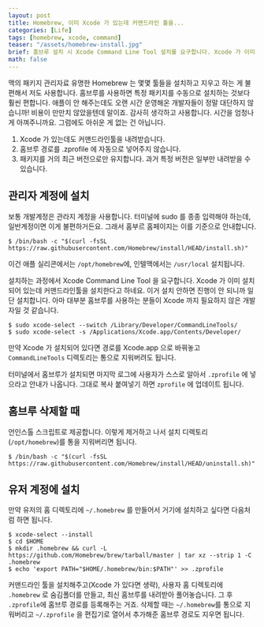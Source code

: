 ```yaml
---
layout: post
title: Homebrew, 이미 Xcode 가 있는데 커맨드라인 툴을...
categories: [Life]
tags: [homebrew, xcode, command]
teaser: "/assets/homebrew-install.jpg"
brief: 홈브루 설치 시 Xcode Command Line Tool 설치를 요구합니다. Xcode 가 이미 깔려 있어는데 설치한다고 합니다. 거부하면 진행되지 않으니까 일단 설치하고 난 뒤에 되돌려놓으면 됩니다.
math: false
---
```


맥의 패키지 관리자료 유명한 Homebrew 는 몇몇 툴들을 설치하고 지우고 하는 게 불편해서 저도 사용합니다. 홈브루를 사용하면 특정 패키지를 수동으로 설치하는 것보다 훨씬 편합니다. 애플이 안 해주는데도 오랜 시간 운영해온 개발자들이 정말 대단하지 않습니까! 비용이 만만치 않았을텐데 말이죠. 감사히 생각하고 사용합니다. 시간을 엄청나게 아껴주니까요. 그럼에도 아쉬운 게 없는 건 아닙니다.

1. Xcode 가 있는데도 커맨드라인툴을 내려받습니다.
2. 홈브루 경로를 .zprofile 에 자동으로 넣어주지 않습니다.
3. 패키지를 거의 최근 버전으로만 유지합니다. 과거 특정 버전은 일부만 내려받을 수 있습니다.


## 관리자 계정에 설치
보통 개발계정은 관라지 계정을 사용합니다. 터미널에 sudo 를 종종 입력해야 하는데, 일반계정이면 이게 불편하거든요. 그래서 홈부르 홈페이지는 이를 기준으로 안내합니다.

```shell
$ /bin/bash -c "$(curl -fsSL https://raw.githubusercontent.com/Homebrew/install/HEAD/install.sh)"
```

이건 애플 실리콘에서는 `/opt/homebrew`에, 인텔맥에서는 `/usr/local` 설치됩니다.

설치하는 과정에서 Xcode Command Line Tool 을 요구합니다. Xcode 가 이미 설치되어 있는데 커맨드라인툴을 설치한다고 하네요. 이거 설치 안하면 진행이 안 되니까 일단 설치합니다. 아마 대부분 홈브루를 사용하는 분들이 Xcode 까지 필요하지 않은 개발자일 것 같습니다.

```shell
$ sudo xcode-select --switch /Library/Developer/CommandLineTools/
$ sudo xcode-select -s /Applications/Xcode.app/Contents/Developer/
```

만약 Xcode 가 설치되어 있다면 경로를 Xcode.app 으로 바꿔놓고 `CommandLineTools` 디렉토리는 통으로 지워버려도 됩니다.

터미널에서 홈브루가 설치되면 마지막 로그에 사용자가 스스로 알아서 `.zprofile` 에 넣으라고 안내가 나옵니다. 그대로 복사 붙여넣기 하면 `zprofile` 에 업데이트 됩니다.


## 홈브루 삭제할 때
언인스톨 스크립트로 제공합니다. 이렇게 제거하고 나서 설치 디렉토리 (`/opt/homebrew`)를 통을 지워버리면 됩니다.

```shell
$ /bin/bash -c "$(curl -fsSL https://raw.githubusercontent.com/Homebrew/install/HEAD/uninstall.sh)"
```


## 유저 계정에 설치
만약 유저의 홈 디렉토리에 `~/.homebrew` 를 만들어서 거기에 설치하고 싶다면 다음처럼 하면 됩니다.

```shell
$ xcode-select --install
$ cd $HOME
$ mkdir .homebrew && curl -L https://github.com/Homebrew/brew/tarball/master | tar xz --strip 1 -C .homebrew
$ echo 'export PATH="$HOME/.homebrew/bin:$PATH"' >> .zprofile
```

커맨드라인 툴을 설치해주고(Xcode 가 있다면 생략), 사용자 홈 디렉토리에 `.homebrew` 로 숨김폴더를 만들고, 최신 홈브루를 내려받아 풀어놓습니다. 그 후 `.zprofile`에 홈브루 경로를 등록해주는 거죠. 삭제할 때는 `~/.homebrew`를 통으로 지워버리고 `~/.zprofile` 을 편집기로 열어서 추가해준 홈브루 경로도 지우면 됩니다.

